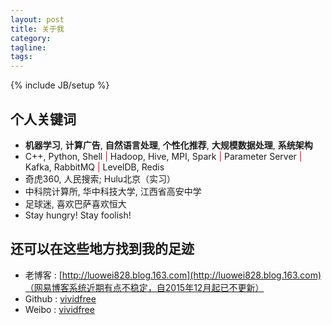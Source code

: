 ```yaml
---
layout: post
title: 关于我
category:
tagline:
tags:
---
```

{% include JB/setup %}

## 个人关键词

+ **机器学习**, **计算广告**, **自然语言处理**, **个性化推荐**, **大规模数据处理**, **系统架构**
+ C++, Python, Shell <font color='red'>|</font> Hadoop, Hive, MPI, Spark <font color='red'>|</font> Parameter Server <font color='red'>|</font> Kafka, RabbitMQ <font color='red'>|</font> LevelDB, Redis
+ 奇虎360, 人民搜索; Hulu北京（实习）
+ 中科院计算所, 华中科技大学, 江西省高安中学
+ 足球迷, 喜欢巴萨喜欢恒大
+ Stay hungry! Stay foolish!

## 还可以在这些地方找到我的足迹

+ 老博客 : [http://luowei828.blog.163.com](http://luowei828.blog.163.com)（网易博客系统近期有点不稳定，自2015年12月起已不更新）
+ Github : [vividfree](https://github.com/vividfree)
+ Weibo  : [vividfree](http://weibo.com/vividfree)
